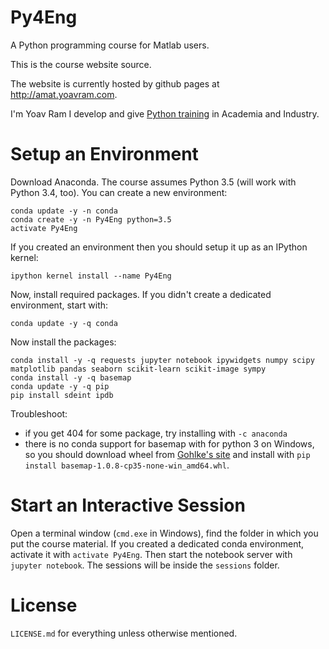 # Py4Eng

A Python programming course for Matlab users.

This is the course website source.

The website is currently hosted by github pages at <http://amat.yoavram.com>.

I'm Yoav Ram I develop and give [Python training](http://python.yoavram.com) in Academia and Industry.

# Setup an Environment

Download Anaconda. The course assumes Python 3.5 (will work with Python 3.4, too). 
You can create a new environment:

```
conda update -y -n conda
conda create -y -n Py4Eng python=3.5
activate Py4Eng
```

If you created an environment then you should setup it up as an IPython kernel:

```
ipython kernel install --name Py4Eng
```

Now, install required packages.
If you didn't create a dedicated environment, start with:

```
conda update -y -q conda
```

Now install the packages:

```
conda install -y -q requests jupyter notebook ipywidgets numpy scipy matplotlib pandas seaborn scikit-learn scikit-image sympy 
conda install -y -q basemap 
conda update -y -q pip
pip install sdeint ipdb
```

Troubleshoot: 
- if you get 404 for some package, try installing with `-c anaconda`
- there is no conda support for basemap with for python 3 on Windows, so you should download wheel from [Gohlke's site](http://www.lfd.uci.edu/~gohlke/pythonlibs/#basemap) and install with `pip install basemap-1.0.8-cp35-none-win_amd64.whl`.

# Start an Interactive Session

Open a terminal window (`cmd.exe` in Windows), find the folder in which you put the course material.
If you created a dedicated conda environment, activate it with `activate Py4Eng`. 
Then start the notebook server with `jupyter notebook`. The sessions will be inside the `sessions` folder.

# License

`LICENSE.md` for everything unless otherwise mentioned.